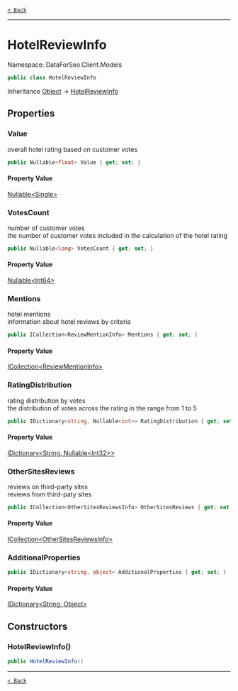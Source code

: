 [`< Back`](./)

---

# HotelReviewInfo

Namespace: DataForSeo.Client.Models

```csharp
public class HotelReviewInfo
```

Inheritance [Object](https://docs.microsoft.com/en-us/dotnet/api/system.object) → [HotelReviewInfo](./dataforseo.client.models.hotelreviewinfo)

## Properties

### **Value**

overall hotel rating based on customer votes

```csharp
public Nullable<float> Value { get; set; }
```

#### Property Value

[Nullable&lt;Single&gt;](https://docs.microsoft.com/en-us/dotnet/api/system.nullable-1)<br>

### **VotesCount**

number of customer votes
 <br>the number of customer votes included in the calculation of the hotel rating

```csharp
public Nullable<long> VotesCount { get; set; }
```

#### Property Value

[Nullable&lt;Int64&gt;](https://docs.microsoft.com/en-us/dotnet/api/system.nullable-1)<br>

### **Mentions**

hotel mentions
 <br>information about hotel reviews by criteria

```csharp
public ICollection<ReviewMentionInfo> Mentions { get; set; }
```

#### Property Value

[ICollection&lt;ReviewMentionInfo&gt;](./dataforseo.client.models.reviewmentioninfo)<br>

### **RatingDistribution**

rating distribution by votes
 <br>the distribution of votes across the rating in the range from 1 to 5

```csharp
public IDictionary<string, Nullable<int>> RatingDistribution { get; set; }
```

#### Property Value

[IDictionary&lt;String, Nullable&lt;Int32&gt;&gt;](https://docs.microsoft.com/en-us/dotnet/api/system.collections.generic.idictionary-2)<br>

### **OtherSitesReviews**

reviews on third-party sites
 <br>reviews from third-paty sites

```csharp
public ICollection<OtherSitesReviewsInfo> OtherSitesReviews { get; set; }
```

#### Property Value

[ICollection&lt;OtherSitesReviewsInfo&gt;](./dataforseo.client.models.othersitesreviewsinfo)<br>

### **AdditionalProperties**

```csharp
public IDictionary<string, object> AdditionalProperties { get; set; }
```

#### Property Value

[IDictionary&lt;String, Object&gt;](https://docs.microsoft.com/en-us/dotnet/api/system.collections.generic.idictionary-2)<br>

## Constructors

### **HotelReviewInfo()**

```csharp
public HotelReviewInfo()
```

---

[`< Back`](./)
